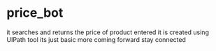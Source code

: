 # price_bot
it searches and returns the price of product entered
it is created using UIPath tool
its just basic more coming forward stay connected
